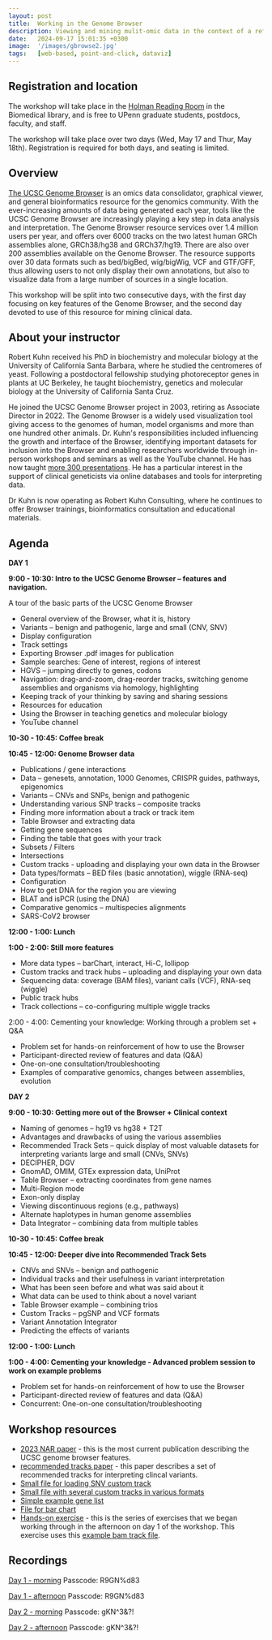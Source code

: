 ```yaml
---
layout: post
title:  Working in the Genome Browser
description: Viewing and mining mulit-omic data in the context of a reference genome
date:   2024-09-17 15:01:35 +0300
image:  '/images/gbrowse2.jpg'
tags:   [web-based, point-and-click, dataviz]
---
```


## Registration and location

The workshop will take place in the [Holman Reading Room](https://www.library.upenn.edu/holman) in the Biomedical library, and is free to UPenn graduate students, postdocs, faculty, and staff.

The workshop will take place over two days (Wed, May 17 and Thur, May 18th).  Registration is required for both days, and seating is limited.

## Overview

[The UCSC Genome Browser](https://genome.ucsc.edu) is an omics data consolidator, graphical viewer, and general bioinformatics resource for the genomics community.  With the ever-increasing amounts of data being generated each year, tools like the UCSC Genome Browser are increasingly playing a key step in data analysis and interpretation. The Genome Browser resource services over 1.4 million users per year, and offers over 6000 tracks on the two latest human GRCh assemblies alone, GRCh38/hg38 and GRCh37/hg19. There are also over 200 assemblies available on the Genome Browser. The resource supports over 30 data formats such as bed/bigBed, wig/bigWig, VCF and GTF/GFF, thus allowing users to not only display their own annotations, but also to visualize data from a large number of sources in a single location.

This workshop will be split into two consecutive days, with the first day focusing on key features of the Genome Browser, and the second day devoted to use of this resource for mining clinical data.

## About your instructor

Robert Kuhn received his PhD in biochemistry and molecular biology at the University of California Santa Barbara, where he studied the centromeres of yeast.  Following a postdoctoral fellowship studying photoreceptor genes in plants at UC Berkeley, he taught biochemistry, genetics and molecular biology at the University of California Santa Cruz.

He joined the UCSC Genome Browser project in 2003, retiring as Associate Director in 2022.  The Genome Browser is a widely used visualization tool giving access to the genomes of human, model organisms and more than one hundred other animals.  Dr. Kuhn's responsibilities included influencing the growth and interface of the Browser, identifying important datasets for inclusion into the Browser and enabling researchers worldwide through in-person workshops and seminars as well as the YouTube channel.  He has now taught [more 300 presentations](https://bit.ly/kuhnTalks).  He has a particular interest in the support of clinical geneticists via online databases and tools for interpreting data.

Dr Kuhn is now operating as Robert Kuhn Consulting, where he continues to offer Browser trainings, bioinformatics consultation and educational materials.


## Agenda

**DAY 1**

**9:00 - 10:30: Intro to the UCSC Genome Browser – features and navigation.**

A tour of the basic parts of the UCSC Genome Browser
* General overview of the Browser, what it is, history
* Variants – benign and pathogenic, large and small (CNV, SNV)
* Display configuration
* Track settings
* Exporting Browser .pdf images for publication
* Sample searches: Gene of interest, regions of interest
* HGVS – jumping directly to genes, codons
* Navigation:  drag-and-zoom, drag-reorder tracks, switching genome assemblies and organisms via homology, highlighting
* Keeping track of your thinking by saving and sharing sessions
* Resources for education
* Using the Browser in teaching genetics and molecular biology
* YouTube channel

**10-30 - 10:45: Coffee break**

**10:45 - 12:00: Genome Browser data**

* Publications / gene interactions
* Data – genesets, annotation, 1000 Genomes, CRISPR guides, pathways, epigenomics
* Variants – CNVs and SNPs, benign and pathogenic
* Understanding various SNP tracks – composite tracks
* Finding more information about a track or track item
* Table Browser and extracting data
* Getting gene sequences
* Finding the table that goes with your track
* Subsets / Filters
* Intersections
* Custom tracks - uploading and displaying your own data in the Browser
* Data types/formats – BED files (basic annotation), wiggle (RNA-seq)
* Configuration
* How to get DNA for the region you are viewing
* BLAT and isPCR (using the DNA)
* Comparative genomics – multispecies alignments
* SARS-CoV2 browser

**12:00 - 1:00: Lunch**

**1:00 - 2:00: Still more features**

* More data types – barChart, interact, Hi-C, lollipop
* Custom tracks and track hubs – uploading and displaying your own data
* Sequencing data:  coverage (BAM files), variant calls (VCF), RNA-seq (wiggle)
* Public track hubs
* Track collections – co-configuring multiple wiggle tracks

2:00 - 4:00: Cementing your knowledge:  Working through a problem set + Q&A

* Problem set for hands-on reinforcement of how to use the Browser
* Participant-directed review of features and data (Q&A)
* One-on-one consultation/troubleshooting
* Examples of comparative genomics, changes between assemblies, evolution

**DAY 2**

**9:00 - 10:30: Getting more out of the Browser + Clinical context**

* Naming of genomes – hg19 vs hg38 + T2T
* Advantages and drawbacks of using the various assemblies
* Recommended Track Sets – quick display of most valuable datasets for interpreting variants large and small (CNVs, SNVs)
* DECIPHER, DGV
* GnomAD, OMIM, GTEx expression data, UniProt
* Table Browser – extracting coordinates from gene names
* Multi-Region mode
* Exon-only display
* Viewing discontinuous regions (e.g., pathways)
* Alternate haplotypes in human genome assemblies
* Data Integrator – combining data from multiple tables

**10-30 - 10:45: Coffee break**

**10:45 - 12:00: Deeper dive into Recommended Track Sets**

* CNVs and SNVs – benign and pathogenic
* Individual tracks and their usefulness in variant interpretation
* What has been seen before and what was said about it
* What data can be used to think about a novel variant
* Table Browser example – combining trios
* Custom Tracks – pgSNP and VCF formats
* Variant Annotation Integrator
* Predicting the effects of variants

**12:00 - 1:00: Lunch**

**1:00 - 4:00: Cementing your knowledge - Advanced problem session to work on example problems**

* Problem set for hands-on reinforcement of how to use the Browser
* Participant-directed review of features and data (Q&A)
* Concurrent:  One-on-one consultation/troubleshooting

## Workshop resources

* [2023 NAR paper](https://academic.oup.com/nar/article/51/D1/D1188/6845436?login=false) - this is the most current publication describing the UCSC genome browser features.
* [recommended tracks paper]() - this paper describes a set of recommended tracks for interpreting clincal variants.
* [Small file for loading SNV custom track](https://users.soe.ucsc.edu/~kuhn/workshops/philly2023/hg38.snvs.txt)
* [Small file with several custom tracks in various formats](https://users.soe.ucsc.edu/~kuhn/workshops/philly2023/ctExamples.txt)
* [Simple example gene list](https://users.soe.ucsc.edu/~kuhn/workshops/philly2023/genelist)
* [File for bar chart](https://users.soe.ucsc.edu/~kuhn/workshops/philly2023/barChart.txt)
* [Hands-on exercise](https://gemini-series.netlify.app/code/practicalPhilly2023.pdf) - this is the series of exercises that we began working through in the afternoon on day 1 of the workshop.  This exercise uses this [example bam track file](https://users.soe.ucsc.edu/~kuhn/workshops/bamDir/bamTracks.txt).


## Recordings

[Day 1 - morning](https://pennmedicine.zoom.us/rec/share/aPdoYinbK1moLJI9bMpd-L0lcCU2MNZUis9MXdrprlFsPKA3xsmsA9591kQ8vuPz.SR_5pHWrnIYPvUa5?startTime=1684327497000)
Passcode: R9GN%d83

[Day 1 - afternoon](https://pennmedicine.zoom.us/rec/share/aPdoYinbK1moLJI9bMpd-L0lcCU2MNZUis9MXdrprlFsPKA3xsmsA9591kQ8vuPz.SR_5pHWrnIYPvUa5?startTime=1684347238000)
Passcode: R9GN%d83

[Day 2 - morning](https://pennmedicine.zoom.us/rec/share/DIzQPmyDWefEO5cAuYWSgY8kjIKkVMQvTlv-IdChOxS_Cb7jpUWRLKwLKKTXrrBX.DIhJlk6XOUcsyPyM?startTime=1684413953000)
Passcode: gKN^3&?!

[Day 2 - afternoon](https://pennmedicine.zoom.us/rec/share/DIzQPmyDWefEO5cAuYWSgY8kjIKkVMQvTlv-IdChOxS_Cb7jpUWRLKwLKKTXrrBX.DIhJlk6XOUcsyPyM?startTime=1684433076000)
Passcode: gKN^3&?!



